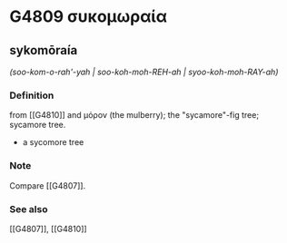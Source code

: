 # G4809 συκομωραία

## sykomōraía

_(soo-kom-o-rah'-yah | soo-koh-moh-REH-ah | syoo-koh-moh-RAY-ah)_

### Definition

from [[G4810]] and μόρον (the mulberry); the "sycamore"-fig tree; sycamore tree.

- a sycomore tree

### Note

Compare [[G4807]].

### See also

[[G4807]], [[G4810]]

